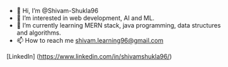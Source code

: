 - 👋 Hi, I’m @Shivam-Shukla96
- 👀 I’m interested in web development, AI and ML.
- 🌱 I’m currently learning MERN stack, java programming, data structures and algorithms.
- 📫 How to reach me shivam.learning96@gmail.com

<!---
Shivam-Shukla96/Shivam-Shukla96 is a ✨ special ✨ repository because its `README.md` (this file) appears on your GitHub profile.
You can click the Preview link to take a look at your changes.
--->
[LinkedIn]
(https://www.linkedin.com/in/shivamshukla96/)
